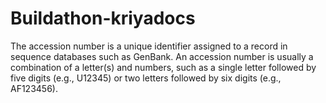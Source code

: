 # Buildathon-kriyadocs
The accession number is a unique identifier assigned to a record in sequence databases such as GenBank. An accession number is usually a combination of a letter(s) and numbers, such as a single letter followed by five digits (e.g., U12345) or two letters followed by six digits (e.g., AF123456).
